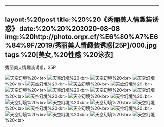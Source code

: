 ﻿---
layout:%20post
title:%20%20《秀丽美人情趣装诱惑》
date:%20%20%202020-08-08
img:%20http://photo.orgx.cf/%E6%80%A7%E6%84%9F/2019/秀丽美人情趣装诱惑[25P]/000.jpg
tags:%20[美女,%20性感,%20泳衣]
---

秀丽美人情趣装诱惑，25P

![天空幻境](http://photo.orgx.cf/%E6%80%A7%E6%84%9F/2019/秀丽美人情趣装诱惑[25P]/001.jpg%20''天空幻境'')%20<br>
![天空幻境](http://photo.orgx.cf/%E6%80%A7%E6%84%9F/2019/秀丽美人情趣装诱惑[25P]/002.jpg%20''天空幻境'')%20<br>
![天空幻境](http://photo.orgx.cf/%E6%80%A7%E6%84%9F/2019/秀丽美人情趣装诱惑[25P]/003.jpg%20''天空幻境'')%20<br>
![天空幻境](http://photo.orgx.cf/%E6%80%A7%E6%84%9F/2019/秀丽美人情趣装诱惑[25P]/004.jpg%20''天空幻境'')%20<br>
![天空幻境](http://photo.orgx.cf/%E6%80%A7%E6%84%9F/2019/秀丽美人情趣装诱惑[25P]/005.jpg%20''天空幻境'')%20<br>
![天空幻境](http://photo.orgx.cf/%E6%80%A7%E6%84%9F/2019/秀丽美人情趣装诱惑[25P]/006.jpg%20''天空幻境'')%20<br>
![天空幻境](http://photo.orgx.cf/%E6%80%A7%E6%84%9F/2019/秀丽美人情趣装诱惑[25P]/007.jpg%20''天空幻境'')%20<br>
![天空幻境](http://photo.orgx.cf/%E6%80%A7%E6%84%9F/2019/秀丽美人情趣装诱惑[25P]/008.jpg%20''天空幻境'')%20<br>
![天空幻境](http://photo.orgx.cf/%E6%80%A7%E6%84%9F/2019/秀丽美人情趣装诱惑[25P]/009.jpg%20''天空幻境'')%20<br>
![天空幻境](http://photo.orgx.cf/%E6%80%A7%E6%84%9F/2019/秀丽美人情趣装诱惑[25P]/010.jpg%20''天空幻境'')%20<br>
![天空幻境](http://photo.orgx.cf/%E6%80%A7%E6%84%9F/2019/秀丽美人情趣装诱惑[25P]/011.jpg%20''天空幻境'')%20<br>
![天空幻境](http://photo.orgx.cf/%E6%80%A7%E6%84%9F/2019/秀丽美人情趣装诱惑[25P]/012.jpg%20''天空幻境'')%20<br>
![天空幻境](http://photo.orgx.cf/%E6%80%A7%E6%84%9F/2019/秀丽美人情趣装诱惑[25P]/013.jpg%20''天空幻境'')%20<br>
![天空幻境](http://photo.orgx.cf/%E6%80%A7%E6%84%9F/2019/秀丽美人情趣装诱惑[25P]/014.jpg%20''天空幻境'')%20<br>
![天空幻境](http://photo.orgx.cf/%E6%80%A7%E6%84%9F/2019/秀丽美人情趣装诱惑[25P]/015.jpg%20''天空幻境'')%20<br>
![天空幻境](http://photo.orgx.cf/%E6%80%A7%E6%84%9F/2019/秀丽美人情趣装诱惑[25P]/016.jpg%20''天空幻境'')%20<br>
![天空幻境](http://photo.orgx.cf/%E6%80%A7%E6%84%9F/2019/秀丽美人情趣装诱惑[25P]/017.jpg%20''天空幻境'')%20<br>
![天空幻境](http://photo.orgx.cf/%E6%80%A7%E6%84%9F/2019/秀丽美人情趣装诱惑[25P]/018.jpg%20''天空幻境'')%20<br>
![天空幻境](http://photo.orgx.cf/%E6%80%A7%E6%84%9F/2019/秀丽美人情趣装诱惑[25P]/019.jpg%20''天空幻境'')%20<br>
![天空幻境](http://photo.orgx.cf/%E6%80%A7%E6%84%9F/2019/秀丽美人情趣装诱惑[25P]/020.jpg%20''天空幻境'')%20<br>
![天空幻境](http://photo.orgx.cf/%E6%80%A7%E6%84%9F/2019/秀丽美人情趣装诱惑[25P]/021.jpg%20''天空幻境'')%20<br>
![天空幻境](http://photo.orgx.cf/%E6%80%A7%E6%84%9F/2019/秀丽美人情趣装诱惑[25P]/022.jpg%20''天空幻境'')%20<br>
![天空幻境](http://photo.orgx.cf/%E6%80%A7%E6%84%9F/2019/秀丽美人情趣装诱惑[25P]/023.jpg%20''天空幻境'')%20<br>
![天空幻境](http://photo.orgx.cf/%E6%80%A7%E6%84%9F/2019/秀丽美人情趣装诱惑[25P]/024.jpg%20''天空幻境'')%20<br>
![天空幻境](http://photo.orgx.cf/%E6%80%A7%E6%84%9F/2019/秀丽美人情趣装诱惑[25P]/025.jpg%20''天空幻境'')%20<br>
